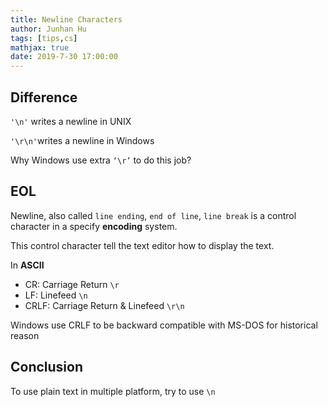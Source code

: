 ```yaml
---
title: Newline Characters
author: Junhan Hu
tags: [tips,cs]
mathjax: true
date: 2019-7-30 17:00:00
---
```


## Difference

`'\n'` writes a newline in UNIX

`'\r\n'`writes a newline in Windows

Why Windows use extra `‘\r’` to do this job? 

<!-- more -->

## EOL

Newline, also called `line ending`, `end of line`, `line break` is a control character in a specify **encoding** system.

This control character tell the text editor how to display the text.

In **ASCII**

* CR: Carriage Return `\r`
* LF: Linefeed `\n`
* CRLF: Carriage Return & Linefeed `\r\n`

Windows use CRLF to be backward compatible with MS-DOS for historical reason

## Conclusion

To use plain text in multiple platform, try to use `\n` 